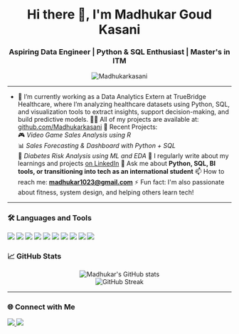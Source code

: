 <h1 align="center">Hi there 👋, I'm Madhukar Goud Kasani</h1>
<h3 align="center">Aspiring Data Engineer | Python & SQL Enthusiast | Master's in ITM</h3>

<p align="center">
  <img src="https://komarev.com/ghpvc/?username=Madhukarkasani&label=Profile%20views&color=0e75b6&style=flat" alt="Madhukarkasani" />
</p>

---

- 🔭  I’m currently working as a Data Analytics Extern at TrueBridge Healthcare, where I’m analyzing healthcare datasets using Python, SQL, and visualization tools to extract insights, support decision-making, and build predictive models.
👨‍💻 All of my projects are available at: [github.com/Madhukarkasani](https://github.com/Madhukarkasani)
🧠 Recent Projects:  
  🎮 *Video Game Sales Analysis using R*  
  📊 *Sales Forecasting & Dashboard with Python + SQL*  
  💉 *Diabetes Risk Analysis using ML and EDA*
📝 I regularly write about my learnings and projects [on LinkedIn](https://www.linkedin.com/in/madhukarkasani/)
💬 Ask me about **Python, SQL, BI tools, or transitioning into tech as an international student**
📫 How to reach me: **madhukar1023@gmail.com**
⚡ Fun fact: I'm also passionate about fitness, system design, and helping others learn tech!

---

### 🛠️ Languages and Tools

<p align="left"> 
<img src="https://img.shields.io/badge/-Python-3776AB?style=flat&logo=python&logoColor=white" /> <img src="https://img.shields.io/badge/-SQL-4479A1?style=flat&logo=postgresql&logoColor=white" /> <img src="https://img.shields.io/badge/-Java-007396?style=flat&logo=java&logoColor=white" /> <img src="https://img.shields.io/badge/-Power%20BI-F2C811?style=flat&logo=powerbi&logoColor=black" /> <img src="https://img.shields.io/badge/-Tableau-E97627?style=flat&logo=tableau&logoColor=white" /> <img src="https://img.shields.io/badge/-Google%20Colab-F9AB00?style=flat&logo=googlecolab&logoColor=black" /> <img src="https://img.shields.io/badge/-Jupyter-F37626?style=flat&logo=jupyter&logoColor=white" /> <img src="https://img.shields.io/badge/-Spyder-FF0000?style=flat&logo=spyder-ide&logoColor=white" /> <img src="https://img.shields.io/badge/-VS%20Code-007ACC?style=flat&logo=visualstudiocode&logoColor=white" /> <img src="https://img.shields.io/badge/-AWS-232F3E?style=flat&logo=amazonaws&logoColor=white" /> 
</p>

### 📈 GitHub Stats

<p align="center">
  <img src="https://github-readme-stats.vercel.app/api?username=Madhukarkasani&show_icons=true&theme=tokyonight" alt="Madhukar's GitHub stats" />
  <br/>
  <img src="https://github-readme-streak-stats.herokuapp.com/?user=Madhukarkasani&theme=tokyonight" alt="GitHub Streak" />
</p>

---

### 🌐 Connect with Me

<p>
  <a href="https://www.linkedin.com/in/madhukarkasani/" target="_blank">
    <img src="https://img.shields.io/badge/-LinkedIn-0A66C2?style=flat&logo=linkedin&logoColor=white" />
  </a>
  <a href="mailto:madhukar1023@gmail.com">
    <img src="https://img.shields.io/badge/-Gmail-D14836?style=flat&logo=gmail&logoColor=white" />
  </a>
</p>
